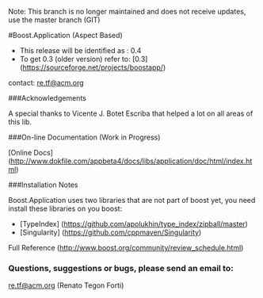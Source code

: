 Note: This branch is no longer maintained and does not receive updates, use the master branch (GIT)

#Boost.Application (Aspect Based)

* This release will be identified as : 0.4
* To get 0.3 (older version) refer to: [0.3] (https://sourceforge.net/projects/boostapp/)

contact: re.tf@acm.org

###Acknowledgements

   A special thanks to Vicente J. Botet Escriba that helped a lot on all areas of this lib.
   
###On-line Documentation (Work in Progress)

[Online Docs] (http://www.dokfile.com/appbeta4/docs/libs/application/doc/html/index.html)

###Installation Notes

Boost.Application uses two libraries that are not part of boost yet, you need install these libraries on you boost:

* [TypeIndex] (https://github.com/apolukhin/type_index/zipball/master)
* [Singularity] (https://github.com/cppmaven/Singularity)

Full Reference (http://www.boost.org/community/review_schedule.html)

### Questions, suggestions or bugs, please send an email to: 

re.tf@acm.org (Renato Tegon Forti)
